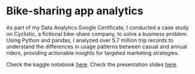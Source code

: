 # Bike-sharing app analytics
As part of my Data Analytics Google Certificate, I conducted a case study on Cyclistic, a fictional bike-share company, to solve a business problem. Using Python and pandas, I analyzed over 5.7 million trip records to understand the differences in usage patterns between casual and annual riders, providing actionable insights for targeted marketing strategies.

Check the kaggle notebook [here](https://www.kaggle.com/code/pavloatlas/case-study-data-analytics-using-python).
Check the presentation slides [here](https://docs.google.com/presentation/d/17ufQsADM39sG68dio2emoighJNtBeXC9gpOr_sRrEUc/edit#slide=id.g2c086ceb60a_0_141). 

